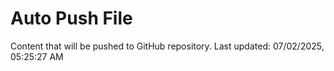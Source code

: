 # Auto Push File

Content that will be pushed to GitHub repository.
Last updated: 07/02/2025, 05:25:27 AM